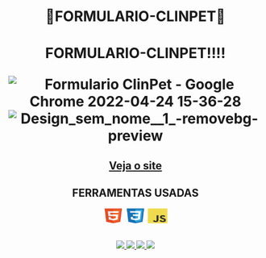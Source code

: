 

# <div align="center">📌FORMULARIO-CLINPET📌 </div>
<h1 align="center">FORMULARIO-CLINPET!!!!



![Formulario ClinPet - Google Chrome 2022-04-24 15-36-28](https://user-images.githubusercontent.com/97768716/164991421-15eebdd5-1f2f-4a05-aa9e-318eaac398f6.gif)
![Design_sem_nome__1_-removebg-preview](https://user-images.githubusercontent.com/97768716/172169981-1e9fb562-6e02-45d9-8ce7-11db97b0ba96.png)

  <h2 align="center">
  <a href="https://gabrielsf2022.github.io/FORMULARIO-CLINPET/" target="_blank"> Veja o site </a>
</h2>


<h2 align="center"> FERRAMENTAS USADAS </h2>
 

<div align="center" style="display: inline_block">
  <img align="center" alt="Rafa-HTML" height="30" width="40" src="https://raw.githubusercontent.com/devicons/devicon/master/icons/html5/html5-original.svg">
  <img align="center" alt="Rafa-CSS" height="30" width="40" src="https://raw.githubusercontent.com/devicons/devicon/master/icons/css3/css3-original.svg">
  <img align="center" alt="Rafa-JS" height="30" width="40" src="https://raw.githubusercontent.com/devicons/devicon/master/icons/javascript/javascript-original.svg">
  
 
</div>
<br>

<div align="center" style="display:inline_block"> <br> 
  
  <a href="https://www.instagram.com/gabriel_furtado2002/" target="_blank">
    <img src="https://img.shields.io/badge/-Instagram-%23E4405F?style=for-the-badge&logo=instagram&logoColor=white" 
  </a>
 	
 <a href="https://discord.gg/wagxzStdcR" target="_blank">
   <img src="https://img.shields.io/badge/Discord-7289DA?style=for-the-badge&logo=discord&logoColor=white" 
  </a>
  
  <a href = "mailto:gs294860@gmail.com" target="_blank">
    <img src="https://img.shields.io/badge/-Gmail-%23333?style=for-the-badge&logo=gmail&logoColor=white" 
  </a>
  
  <a href="https://www.linkedin.com/in/gabriel-furtado-847aa7225/" target="_blank">
    <img src="https://img.shields.io/badge/-LinkedIn-%230077B5?style=for-the-badge&logo=linkedin&logoColor=white">
  </a> 
  
  </div>



